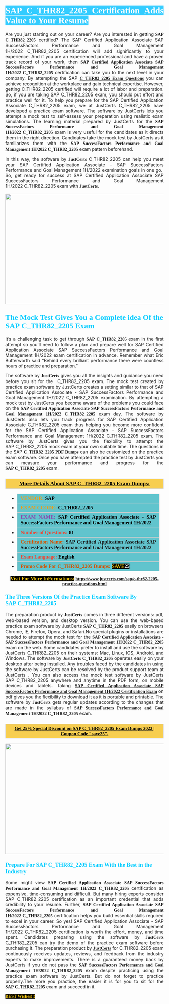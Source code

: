 <h1 style="text-align: justify;"><span style="color:#ffffff;"><span style="font-family:Georgia,serif;"><strong><span style="background-color:#33ccff;">SAP C_THR82_2205 Certification Adds Value to Your Resume</span></strong></span></span></h1>

<p style="text-align: justify;">Are you just starting out on your career? Are you interested in getting<span style="font-family:Georgia,serif;"><strong> SAP C_THR82_2205</strong></span> certified? The SAP Certified Application Associate SAP SuccessFactors Performance and Goal Management 1H/2022 C_THR82_2205 certification will add significantly to your experience. And if you are an experienced professional and have a proven track record of your work, then <span style="font-family:Georgia,serif;"><strong>SAP Certified Application Associate SAP SuccessFactors Performance and Goal Management 1H/2022 C_THR82_2205</strong></span> certification can take you to the next level in your company. By attempting the SAP <span style="font-family:Georgia,serif;"><strong><a href="https://www.justcerts.com/sap/c-thr82-2205-practice-questions.html">C_THR82_2205 Exam Questions</a></strong></span> you can achieve recognition at the workplace and gain technical expertise. However, getting C_THR82_2205 certified will require a lot of labor and preparation. So, if you are taking SAP C_THR82_2205 exam, you should put effort and practice well for it. To help you prepare for the SAP Certified Application Associate C_THR82_2205 exam, we at JustCerts C_THR82_2205 have developed a practice exam software. The software by JustCerts lets you attempt a mock test to self-assess your preparation using realistic exam simulations. The learning material prepared by JustCerts for the <span style="font-family:Georgia,serif;"><strong>SAP SuccessFactors Performance and Goal Management 1H/2022 C_THR82_2205</strong></span> exam is very useful for the candidates as it directs them in the right direction. Candidates take the mock test by JustCerts as it familiarizes them with the <span style="font-family:Georgia,serif;"><strong>SAP SuccessFactors Performance and Goal Management 1H/2022 C_THR82_2205</strong></span> exam pattern beforehand.</p>

<p style="text-align: justify;">In this way, the software by <span style="font-size:14px;"><span style="font-family:Georgia,serif;"><strong>JustCerts</strong></span></span> C_THR82_2205 can help you meet your SAP Certified Application Associate - SAP SuccessFactors Performance and Goal Management 1H/2022 examination goals in one go.  So, get ready for success at SAP Certified Application Associate SAP SuccessFactors Performance and Goal Management 1H/2022 C_THR82_2205 exam with <span style="font-size:14px;"><span style="font-family:Georgia,serif;"><strong>JustCerts</strong></span></span>.</p>

<p style="text-align: center;"><a href="https://www.justcerts.com/sap/c-thr82-2205-practice-questions.html"><img alt="" src="https://i.imgur.com/tWVNC2Y.jpg" style="width: 720px; height: 350px;" /></a></p>

<h2 style="margin-right:0in; margin-left:0in"><span style="color:#00ccff;"><span style="font-family:Georgia,serif;"><strong><span style="font-size:18pt">The Mock Test Gives You a Complete idea Of the SAP C_THR82_2205 Exam</span></strong></span></span></h2>

<p style="text-align: justify;">It’s a challenging task to get through <span style="font-family:Georgia,serif;"><strong>SAP C_THR82_2205 </strong></span>exam in the first attempt so you’ll need to follow a plan and prepare well for SAP Certified Application Associate SAP SuccessFactors Performance and Goal Management 1H/2022 exam certification in advance. Remember what Eric Butterworth said “Behind every brilliant performance there were countless hours of practice and preparation.”</p>

<p style="text-align: justify;">The software by <span style="font-size:14px;"><span style="font-family:Georgia,serif;"><strong>JustCerts</strong></span></span> gives you all the insights and guidance you need before you sit for the  C_THR82_2205 exam. The mock test created by practice exam software by JustCerts creates a setting similar to that of SAP Certified Application Associate - SAP SuccessFactors Performance and Goal Management 1H/2022 C_THR82_2205 examination. By attempting a mock test by JustCerts you become aware of the problems you could face on the <span style="font-family:Georgia,serif;"><strong>SAP Certified Application Associate SAP SuccessFactors Performance and Goal Management 1H/2022 C_THR82_2205</strong></span> exam day. The software by JustCerts also lets you track progress for SAP Certified Application Associate C_THR82_2205 exam thus helping you become more confident for the SAP Certified Application Associate - SAP SuccessFactors Performance and Goal Management 1H/2022 C_THR82_2205 exam. The software by JustCerts gives you the flexibility to attempt the SAP C_THR82_2205 mock exam at your own suitable time. The questions in the SAP <strong><span style="font-family:Georgia,serif;"><a href="https://www.justcerts.com/sap/c-thr82-2205-practice-questions.html">C_THR82_2205 PDF Dumps</a></span></strong> can also be customized on the practice exam software. Once you have attempted the practice test by JustCerts you can measure your performance and progress for the <span style="font-family:Georgia,serif;"><strong>SAP C_THR82_2205</strong></span> exam.</p>

<h3 style="background: #f7ce50; border: 1px solid rgb(204, 204, 204); padding: 5px 10px; text-align: center;"><span style="font-family:Georgia,serif;"><u><u><span style="color:#000000;"><span style="font-size:11pt"><span style="line-height:normal"><b><span style="font-size:13.0pt"><span cambria="">More Details About SAP C_THR82_2205 Exam Dumps:</span></span></b></span></span></span></u></u></span></h3>

<ul>
	<li style="margin:0cm 10pt">
	<div style="background:#61c4cd; border: 1px solid rgb(204, 204, 204); padding: 5px 10px; text-align: justify;"><span style="font-family:Georgia,serif;"><span style="font-size:11pt"><span style="line-height:normal"><b><span style="font-size:12.0pt"><span new="" roman="" times=""><span style="color:#f39c12;">VENDOR:</span> <span style="color:#000000;">SAP</span></span></span></b></span></span></span></div>
	</li>
	<li style="margin:0cm 10pt">
	<div style="background: #61c4cd; border: 1px solid rgb(204, 204, 204); padding: 5px 10px; text-align: justify;"><span style="font-family:Georgia,serif;"><span style="font-size:11pt"><span style="line-height:normal"><b><span style="font-size:12.0pt"><span new="" roman="" times=""><span style="color:#f39c12;">EXAM CCODE:</span> <span style="color:#000000;">C_THR82_2205</span></span></span></b></span></span></span></div>
	</li>
	<li style="margin:0cm 10pt">
	<div style="background: #61c4cd; border: 1px solid rgb(204, 204, 204); padding: 5px 10px; text-align: justify;"><span style="font-family:Georgia,serif;"><span style="font-size:11pt"><span style="line-height:normal"><b><span style="font-size:12.0pt"><span new="" roman="" times=""><span style="color:#8e44ad;">EXAM NAME:</span> <span style="color:#000000;">SAP Certified Application Associate - SAP SuccessFactors Performance and Goal Management 1H/2022</span></span></span></b></span></span></span></div>
	</li>
	<li style="margin:0cm 10pt">
	<div style="background: #61c4cd; border: 1px solid rgb(204, 204, 204); padding: 5px 10px;"><span style="font-family:Georgia,serif;"><span style="font-size:11pt"><span style="line-height:normal"><b><span style="font-size:12.0pt"><span new="" roman="" times=""><span style="color:#e74c3c;">Number of Questions:</span><span style="color:#000000;"><span style="color:#f1c40f;"> </span>81</span></span></span></b></span></span></span></div>
	</li>
	<li style="margin:0cm 10pt">
	<div style="background: #61c4cd; border: 1px solid rgb(204, 204, 204); padding: 5px 10px; text-align: justify;"><span style="font-family:Georgia,serif;"><span style="font-size:11pt"><span style="line-height:normal"><b><span style="font-size:12.0pt"><span new="" roman="" times=""><span style="color:#d35400;">Certification Name:</span> SAP Certified Application Associate SAP SuccessFactors Performance and Goal Management 1H/2022</span></span></b></span></span></span></div>
	</li>
	<li style="margin:0cm 10pt">
	<div style="background: #61c4cd; border: 1px solid rgb(204, 204, 204); padding: 5px 10px; text-align: justify;"><span style="font-family:Georgia,serif;"><span style="font-size:11pt"><span style="line-height:normal"><b><span style="font-size:12.0pt"><span new="" roman="" times=""><span style="color:#e74c3c;">Exam Language:</span> <span style="color:#000000;">English</span></span></span></b></span></span></span></div>
	</li>
	<li style="margin:0cm 10pt">
	<div style="background: #61c4cd; border: 1px solid rgb(204, 204, 204); padding: 5px 10px;"><span style="font-family:Georgia,serif;"><span style="font-size:11pt"><span style="line-height:normal"><b><span style="font-size:12.0pt"><span new="" roman="" times=""><span style="color:#d35400;">Promo Code For C_THR82_2205 Dumps:</span><span style="color:#f1c40f;"> <span style="background-color:#000000;">SAVE</span></span><span style="color:#ffffff;"><span style="background-color:#000000;">25</span></span></span></span></b></span></span></span></div>
	</li>
</ul>

<p style="text-align: center;"><span style="font-family:Georgia,serif;"><strong><span style="font-size:16px;"><span style="color:#f1c40f;"><span style="background-color:#000000;">Visit For More InFormations:</span></span></span> <a href="https://www.justcerts.com/sap/c-thr82-2205-practice-questions.html">https://www.justcerts.com/sap/c-thr82-2205-practice-questions.html</a></strong></span></p>

<h3 style="margin-right:0in; margin-left:0in"><span style="color:#00ccff;"><span style="font-family:Georgia,serif;"><strong><span style="font-size:13.5pt">The Three Versions Of the Practice Exam Software By SAP C_THR82_2205</span></strong></span></span></h3>

<p style="text-align: justify;">The preparation product by <span style="font-size:14px;"><span style="font-family:Georgia,serif;"><strong>JustCerts</strong></span></span> comes in three different versions: pdf, web-based version, and desktop version. You can use the web-based practice exam software by JustCerts <span style="font-family:Georgia,serif;"><strong>SAP C_THR82_2205</strong></span> easily on browsers Chrome, IE, Firefox, Opera, and Safari.No special plugins or installations are needed to attempt the mock test for the <span style="font-family:Georgia,serif;"><strong>SAP Certified Application Associate - SAP SuccessFactors Performance and Goal Management 1H/2022 C_THR82_2205</strong></span> exam on the web. Some candidates prefer to install and use the software by JustCerts C_THR82_2205 on their systems: Mac, Linux, IOS, Android, and Windows. The software by <span style="font-family:Georgia,serif;"><strong>JustCerts C_THR82_2205</strong></span> operates easily on your desktop after being installed. Any troubles faced by the candidates in using the software by JustCerts can be resolved by the product support team at JustCerts . You can also access the mock test software by JustCerts SAP C_THR82_2205 anywhere and anytime in the PDF form, on mobile devices and tablets. Taking <a href="https://www.justcerts.com/sap/sap-certified-application-associate-certification-exams.html"><span style="font-family:Georgia,serif;"><strong>SAP Certified Application Associate SAP SuccessFactors Performance and Goal Management 1H/2022 Certification Exam</strong></span></a> on pdf gives you the flexibility to download it as it is portable and printable. The software by <span style="font-size:14px;"><span style="font-family:Georgia,serif;"><strong>JustCerts</strong></span></span> gets regular updates according to the changes that are made in the syllabus of <span style="font-family:Georgia,serif;"><strong>SAP SuccessFactors Performance and Goal Management 1H/2022 C_THR82_2205</strong></span> exam.</p>

<h3 style="background: rgb(247, 206, 80); border: 1px solid rgb(204, 204, 204); padding: 5px 10px; text-align: center;"><span style="font-family:Georgia,serif;"><u><span style="color:#000000;"><span style="font-size:11pt;"><span style="line-height:normal;"><b><span cambria="">Get 25% Special Discount on SAP C_THR82_2205 Exam Dumps 2022 | Coupon Code "save25".</span></b></span></span></span></u></span></h3>

<p style="text-align: center;"><a href="https://www.justcerts.com/sap/c-thr82-2205-practice-questions.html"><img alt="" src="https://i.imgur.com/fQyYzMS.jpg" style="width: 720px; height: 350px;" /></a></p>

<h3 style="margin-right:0in; margin-left:0in"><span style="color:#00ccff;"><span style="font-family:Georgia,serif;"><strong><span style="font-size:13.5pt">Prepare For SAP C_THR82_2205 Exam With the Best in the Industry</span></strong></span></span></h3>

<p style="text-align: justify;">Some might view <span style="font-family:Georgia,serif;"><strong>SAP Certified Application Associate SAP SuccessFactors Performance and Goal Management 1H/2022 C_THR82_2205</strong></span> certification as expensive, time-consuming and difficult. But many hiring experts consider SAP C_THR82_2205 certification as an important credential that adds credibility to your resume. Further, <span style="font-family:Georgia,serif;"><strong>SAP Certified Application Associate SAP SuccessFactors Performance and Goal Management 1H/2022 C_THR82_2205</strong></span> certification helps you build essential skills required to excel in your career. So yes! SAP Certified Application Associate - SAP SuccessFactors Performance and Goal Management 1H/2022 C_THR82_2205 certification is worth the effort, money, and time spent. Candidates preparing using the software by <span style="font-size:14px;"><span style="font-family:Georgia,serif;"><strong>JustCerts</strong></span></span> C_THR82_2205 can try the demo of the practice exam software before purchasing it. The preparation product by <a href="https://www.justcerts.com/"><span style="font-size:14px;"><span style="font-family:Georgia,serif;"><strong>JustCerts</strong></span></span></a> for C_THR82_2205 exam continuously receives updates, reviews, and feedback from the industry experts to make improvements. There is a guaranteed money back by JustCerts if you do not pass the <span style="font-family:Georgia,serif;"><strong>SAP SuccessFactors Performance and Goal Management 1H/2022 C_THR82_2205</strong></span> exam despite practicing using the practice exam software by JustCerts. But do not forget to practice properly.The more you practice, the easier it is for you to sit for the <span style="font-family:Georgia,serif;"><strong>SAP C_THR82_2205</strong></span> exam and succeed in it.</p>

<p style="text-align: justify;"><span style="color:#f1c40f;"><span style="font-size:14px;"><span style="font-family:Georgia,serif;"><strong><span style="background-color:#000000;">BEST Wishes!!!</span></strong></span></span></span></p>
